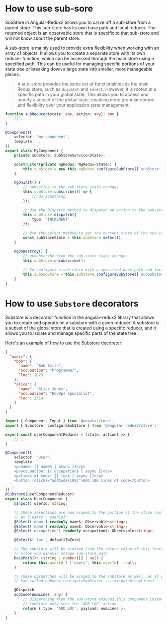 # How to use sub-sore
SubStore in Angular-Redux2 allows you to carve off a sub-store from a parent store.
This sub-store has its own base path and local reducer.
The returned object is an observable store that is specific to that sub-store and will not know about the parent store.

A sub-store is mainly used to provide extra flexibility when working with an array of objects.
It allows you to create a separate store with its own reducer function, which can be accessed through the main store using a specified path.
This can be useful for managing specific portions of your state tree or breaking down a large state into smaller, more manageable pieces.

> A sub-store provides the same set of functionalities as the main Redux store, such as `dispatch` and `select`.
> However, it is rooted at a specific path in your global state.
> This allows you to access and modify a subset of the global state, enabling more granular control and flexibility over your application state management.

```typescript
function subReducer(state: any, action: any): any {
    // ...
}

@Component({
    selector: 'my-component',
    template: `...`
})
export class MyComponent {
    private subStore: SubStoreService<State>;

    constructor(private ngRedux: NgRedux<State>) {
        this.subStore = new this.ngRedux.configureSubStore(['subStore'], subReducer);
    }

    ngOnInit() {
        // subscribe to the sub-store state changes
        this.subStore.subscribe(() => {
            // do something
        });

        // Use the dispatch method to dispatch an action to the sub-store:
        this.subStore.dispatch({
            type: 'INCREMENT'
        });
        
        // Use the select method to get the current state of the sub-store:
        const subStoreState = this.subStore.select();
    }

    ngOnDestroy() {
        // unsubscribe from the sub-store state changes
        this.subStore.unsubscribe();
        
        // To configure a sub-store with a specified base path and local reducer, use the configureSubStore method:
        this.subSubStore = this.subStore.configureSubStore(['subSubStore'], subSubReducer);
    }
}
```

# How to use `Substore` decorators
Substore is a decorator function in the angular-redux2 library that allows you to create and operate on a substore with a given reducer.
A substore is a subset of the global store that is created using a specific reducer, and it allows you to isolate and manage specific parts of the state tree.

Here's an example of how to use the Substore decorator:

```json
{
  "users": {
    "bob": {
      "name": "Bob Smith",
      "occupation": "Programmer",
      "loc": 1023
    },
    "alice": {
      "name": "Alice Jones",
      "occupation": "DevOps Specialist",
      "loc": 2314
    }
  }
}
```

```typescript
import { Component, Input } from '@angular/core';
import { Substore, configureSubStore } from '@angular-redux2/store';

export const userComponentReducer = (state, action) => {
    // ...
}

@Component({
    selector: 'user',
    template: `
    <p>name: {{ name$ | async }}</p>
    <p>occupation: {{ occupation$ | async }}</p>
    <p>lines of code: {{ loc$ | async }}</p>
    <button (click)="addCode(100)">Add 100 lines of code</button>
  `,
})
@Substore(userComponentReducer)
export class UserComponent {
    @Input() userId: string;

    // These selections are now scoped to the portion of the store rooted
    // at ['users', userId];
    @Select('name') readonly name$: Observable<string>;
    @Select('name') readonly name$: Observable<string>;
    @Select('occupation') readonly occupation$: Observable<string>;

    @Select$('loc', defaultToZero)

    // The substore will be created from the return value of this function.
    // allow you dinamic change sub-store path
    basePath(): (string | number)[] | null {
        return this.userId ? ['users', this.userId] : null;
    }

    // These dispatches will be scoped to the substore as well, as if you
    // had called ngRedux.configureSubStore(...).dispatch(numLines).

    @Dispatch
    addCode(numLines: any) {
        // Dispatching from the sub-store ensures this component instance's
        // subStore only sees the 'ADD_LOC' action.
        return { type: 'ADD_LOC', payload: numLines };
    }
}
```
